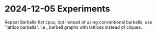 # 2024-12-05 Experiments

Repeat Barbells flat cpus, but instead of using conventional barbells, use "lattice barbells".
I.e., barbell graphs with lattices instead of cliques.